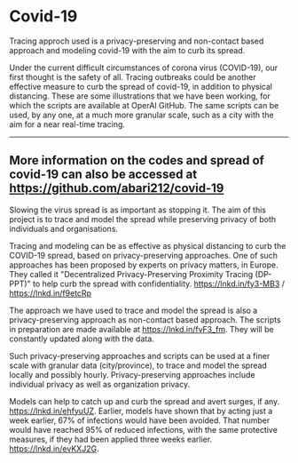 # Covid-19
Tracing approch used is a privacy-preserving and non-contact based approach and modeling covid-19 with the aim to curb its spread.

Under the current difficult circumstances of corona virus (COVID-19), our first thought is the safety of all.  ​Tracing outbreaks could be another effective measure to curb the spread of covid-19, in addition to physical distancing. These are some illustrations that we have been working, for which the scripts are available at OperAI GitHub. The same scripts can be used, by any one, at a much more granular scale, such as a city with the aim for a near real-time tracing.

---------------
More information on the codes and spread of covid-19 can also be accessed at https://github.com/abari212/covid-19
---------------
Slowing the virus spread is as important as stopping it. The aim of this project is to trace and model the spread while preserving privacy of both individuals and organisations.

Tracing and modeling can be as effective as physical distancing to curb the COVID-19 spread, based on privacy-preserving approaches. One of such approaches has been proposed by experts on privacy matters, in Europe. They called it "Decentralized Privacy-Preserving Proximity Tracing (DP-PPT)" to help curb the spread with confidentiality. https://lnkd.in/fy3-MB3 / https://lnkd.in/f9etcRp

The approach we have used to trace and model the spread is also a privacy-preserving approach as non-contact based approach. The scripts in preparation are made available at https://lnkd.in/fvF3_fm. They will be constantly updated along with the data.

Such privacy-preserving approaches and scripts can be used at a finer scale with granular data (city/province), to trace and model the spread locally and possibly hourly. Privacy-preserving approaches include individual privacy as well as organization privacy.

Models can help to catch up and curb the spread and avert surges, if any. https://lnkd.in/ehfyuUZ. Earlier, models have shown that by acting just a week earlier, 67% of infections would have been avoided. That number would have reached 95% of reduced infections, with the same protective measures, if they had been applied three weeks earlier. https://lnkd.in/evKXJ2G. 


